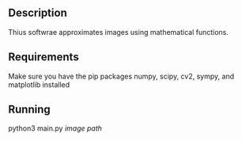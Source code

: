 Description
---
Thius softwrae approximates images using mathematical functions.

Requirements
---
Make sure you have the pip packages numpy, scipy, cv2, sympy, and matplotlib installed

Running
---
python3 main.py *image path*
